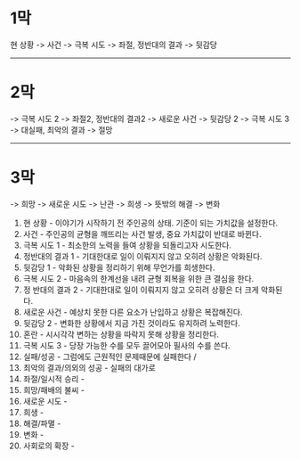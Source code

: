 # 1막

현 상황 -> 사건 -> 극복 시도 -> 좌절, 정반대의 결과 -> 뒷감당

----
# 2막

-> 극복 시도 2 -> 좌절2, 정반대의 결과2 -> 새로운 사건 -> 뒷감당 2 -> 극복 시도 3 -> 대실패, 최악의 결과 -> 절망

----
# 3막

-> 희망 -> 새로운 시도 -> 난관 -> 희생 -> 뜻밖의 해결 -> 변화

1. 현 상황 - 이야기가 시작하기 전 주인공의 상태. 기준이 되는 가치값을 설정한다.
2. 사건 - 주인공의 균형을 깨뜨리는 사건 발생, 중요 가치값이 반대로 바뀐다.
3. 극복 시도 1 - 최소한의 노력을 들여 상황을 되돌리고자 시도한다.
4. 정반대의 결과 1 - 기대한대로 일이 이뤄지지 않고 오히려 상황은 악화된다.
5. 뒷감당 1 - 악화된 상황을 정리하기 위해 무언가를 희생한다.
6. 극복 시도 2 - 마음속의 한계선을 내려 균형 회복을 위한 큰 결심을 한다.
7. 정 반대의 결과 2 - 기대한대로 일이 이뤄지지 않고 오히려 상황은 더 크게 악화된다.
8. 새로운 사건 - 예상치 못한 다른 요소가 난입하고 상황은 복잡해진다.
9. 뒷감당 2 - 변화한 상황에서 지금 가진 것이라도 유지하려 노력한다.
10. 혼란 - 시시각각 변하는 상황을 따락지 못해 상황을 정리한다.
11. 극복 시도 3 - 당장 가능한 수를 모두 끌어모아 필사의 수를 쓴다.
12. 실패/성공 - 그럼에도 근원적인 문제때문에 실패한다 / 
13. 최악의 결과/의외의 성공 - 실패의 대가로 
14. 좌절/일시적 승리 - 
15. 희망/패배의 불씨 - 
16. 새로운 시도 - 
17. 희생 - 
18. 해결/파멸 - 
19. 변화 - 
20. 사회로의 확장 - 